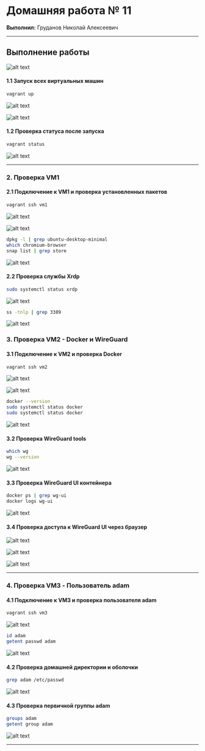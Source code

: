 # Домашняя работа № 11

**Выполнил:** Груданов Николай Алексеевич

---


## Выполнение работы

![alt text](image.png)

#### 1.1 Запуск всех виртуальных машин
```bash
vagrant up
```
![alt text](image-1.png)

![alt text](image-2.png)

#### 1.2 Проверка статуса после запуска
```bash
vagrant status
```
![alt text](image-3.png)

---

### 2. Проверка VM1

#### 2.1 Подключение к VM1 и проверка установленных пакетов

```bash
vagrant ssh vm1
```
![alt text](image-4.png)

![alt text](image-5.png)

```bash
dpkg -l | grep ubuntu-desktop-minimal
which chromium-browser
snap list | grep store
```
![alt text](image-6.png)

#### 2.2 Проверка службы Xrdp

```bash
sudo systemctl status xrdp
```
![alt text](image-7.png)

```bash
ss -tnlp | grep 3389
```
![alt text](image-8.png)


### 3. Проверка VM2 - Docker и WireGuard

#### 3.1 Подключение к VM2 и проверка Docker

```bash
vagrant ssh vm2
```
![alt text](image-9.png)

![alt text](image-10.png)

```bash
docker --version
sudo systemctl status docker
sudo systemctl status docker
```
![alt text](image-11.png)

#### 3.2 Проверка WireGuard tools

```bash
which wg
wg --version
```
![alt text](image-13.png)


#### 3.3 Проверка WireGuard UI контейнера

```bash
docker ps | grep wg-ui
docker logs wg-ui
```
![alt text](image-14.png)

#### 3.4 Проверка доступа к WireGuard UI через браузер

![alt text](image-15.png)

![alt text](image-16.png)

![alt text](image-17.png)

---

### 4. Проверка VM3 - Пользователь adam

#### 4.1 Подключение к VM3 и проверка пользователя adam

```bash
vagrant ssh vm3
```
![alt text](image-18.png)

```bash
id adam
getent passwd adam
```

![alt text](image-19.png)

#### 4.2 Проверка домашней директории и оболочки

```bash
grep adam /etc/passwd
```
![alt text](image-20.png)

#### 4.3 Проверка первичной группы adam
```bash
groups adam
getent group adam
```
![alt text](image-21.png)

---


